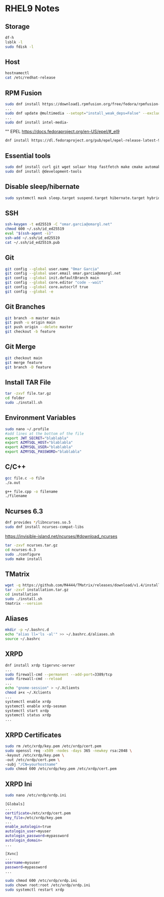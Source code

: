 # RHEL9 Notes

## Storage
```bash
df-h
lsblk -l
sudo fdisk -l
```
## Host

```bash
hostnamectl
cat /etc/redhat-release
```

## RPM Fusion
```bash
sudo dnf install https://download1.rpmfusion.org/free/fedora/rpmfusion-free-release-$(rpm -E %fedora).noarch.rpm
...
sudo dnf update @multimedia --setopt="install_weak_deps=False" --exclude=PackageKit-gstreamer-plugin
...
sudo dnf install intel-media-
```

"" EPEL
https://docs.fedoraproject.org/en-US/epel/#_el9
```bash
dnf install https://dl.fedoraproject.org/pub/epel/epel-release-latest-9.noarch.rpm
```

## Essential tools
```bash
sudo dnf install curl git wget solaar htop fastfetch make cmake automake autoconf gcc gcc-c++ openssl
sudo dnf install @development-tools
```

## Disable sleep/hibernate

```bash
sudo systemctl mask sleep.target suspend.target hibernate.target hybrid-sleep.target
```

## SSH
```bash
ssh-keygen -t ed25519 -C "omar.garcia@omargl.net"
chmod 600 ~/.ssh/id_ed25519
eval "$(ssh-agent -s)"
ssh-add ~/.ssh/id_ed25519
cat ~/.ssh/id_ed25519.pub
```

## Git
```bash
git config --global user.name "Omar Garcia"
git config --global user.email omar.garcia@omargl.net
git config --global init.defaultBranch main
git config --global core.editor "code --wait"
git config --global core.autocrlf true
git config --global -e
```

## Git Branches
```bash
git branch -m master main
git push -u origin main
git push origin --delete master
git checkout -b feature
```

## Git Merge
```bash
git checkout main
git merge feature
git branch -D feature
```

## Install TAR File
```bash
tar -zxvf file.tar.gz
cd folder
sudo ./install.sh
```

## Environment Variables
```bash
sudo nano ~/.profile
#add lines at the bottom of the file
export JWT_SECRET="blablabla"
export AZMYSQL_HOST="blablabla"
export AZMYSQL_USER="blablabla"
export AZMYSQL_PASSWORD="blablabla"
```

## C/C++
```bash
gcc file.c -o file
./a.out

g++ file.cpp -o filename
./filename
```

## Ncurses 6.3
```bash
dnf provides */libncurses.so.5
sudo dnf install ncurses-compat-libs
```
https://invisible-island.net/ncurses/#download_ncurses
```bash
tar -zxvf ncurses.tar.gz
cd ncurses-6.3
sudo ./configure
sudo make install
```

## TMatrix
```bash
wget -q https://github.com/M4444/TMatrix/releases/download/v1.4/installation.tar.gz
tar -zxvf installation.tar.gz
cd installation
sudo ./install.sh
tmatrix --version
```

## Aliases
```bash
mkdir -p ~/.bashrc.d
echo "alias ll='ls -al'" >> ~/.bashrc.d/aliases.sh
source ~/.bashrc
```

## XRPD
```bash
dnf install xrdp tigervnc-server
...
sudo firewall-cmd --permanent --add-port=3389/tcp
sudo firewall-cmd --reload
...
echo "gnome-session" > ~/.Xclients
chmod a+x ~/.Xclients
...
systemctl enable xrdp
systemctl enable xrdp-sesman
systemctl start xrdp
systemctl status xrdp
...
```

## XRPD Certificates
```bash
sudo rm /etc/xrdp/key.pem /etc/xrdp/cert.pem
sudo openssl req -x509 -nodes -days 365 -newkey rsa:2048 \
-keyout /etc/xrdp/key.pem \
-out /etc/xrdp/cert.pem \
-subj "/CN=yourhostname"
sudo chmod 600 /etc/xrdp/key.pem /etc/xrdp/cert.pem
```
## XRPD Ini
```bash
sudo nano /etc/xrdp/xrdp.ini

[Globals]
...
certificate=/etc/xrdp/cert.pem
key_file=/etc/xrdp/key.pem
...
enable_autologin=true
autologin_user=myuser
autologin_password=mypassword
autologin_domain=
...

[Xvnc]
...
username=mysuser
password=mypassword
...

sudo chmod 600 /etc/xrdp/xrdp.ini
sudo chown root:root /etc/xrdp/xrdp.ini
sudo systemctl restart xrdp
```

